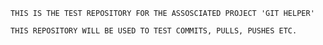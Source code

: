     THIS IS THE TEST REPOSITORY FOR THE ASSOSCIATED PROJECT 'GIT HELPER'
    
    THIS REPOSITORY WILL BE USED TO TEST COMMITS, PULLS, PUSHES ETC.
